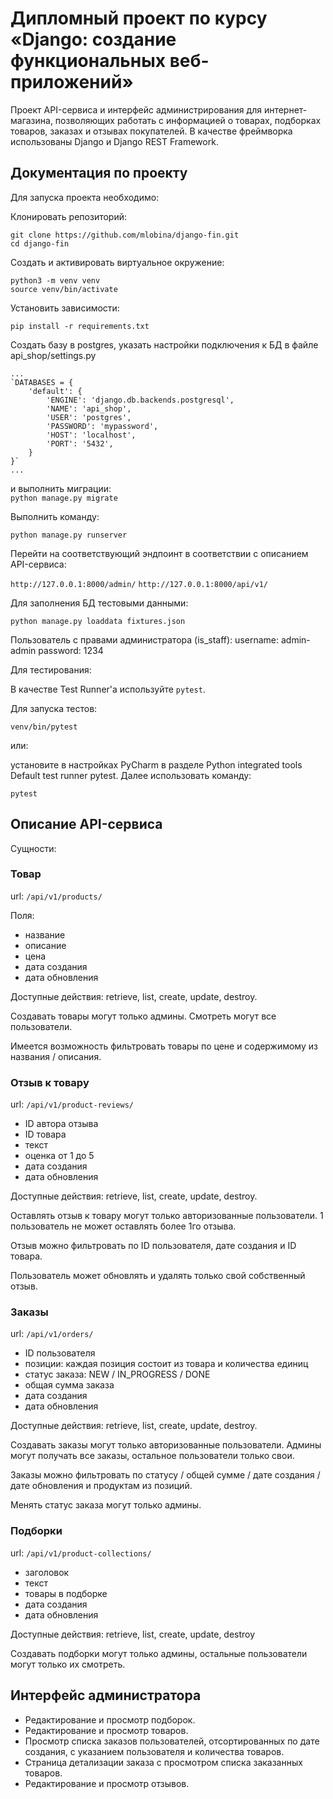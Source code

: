 # Дипломный проект по курсу «Django: создание функциональных веб-приложений»

Проект API-сервиса и интерфейс администрирования для интернет-магазина, позволяющих работать с информацией о товарах, подборках товаров, заказах и отзывах покупателей.
В качестве фреймворка использованы Django и Django REST Framework.

## Документация по проекту

Для запуска проекта необходимо:

Клонировать репозиторий:

```
git clone https://github.com/mlobina/django-fin.git
cd django-fin
```
Создать и активировать виртуальное окружение:
```
python3 -m venv venv
source venv/bin/activate
```

Установить зависимости:

`pip install -r requirements.txt`

Cоздать базу в postgres, указать настройки подключения к БД в файле api_shop/settings.py 
```
...
`DATABASES = {
    'default': {
        'ENGINE': 'django.db.backends.postgresql',
        'NAME': 'api_shop',
        'USER': 'postgres',
        'PASSWORD': 'mypassword',
        'HOST': 'localhost',
        'PORT': '5432',
    }
}`  
...
```
и выполнить миграции:  
`python manage.py migrate`

Выполнить команду:

`python manage.py runserver`

Перейти на соответствующий эндпоинт в соответствии с описанием API-сервиса:

`http://127.0.0.1:8000/admin/`
`http://127.0.0.1:8000/api/v1/`

Для заполнения БД тестовыми данными:

`python manage.py loaddata fixtures.json`

Пользователь с правами администратора (is_staff):
username: admin-admin
password: 1234

Для тестирования:

В качестве Test Runner'а используйте `pytest`.

Для запуска тестов:

`venv/bin/pytest`

или:

установите в настройках PyCharm в разделе Python integrated tools Default test runner pytest.
Далее использовать команду:

`pytest`

## Описание API-сервиса

Сущности:

### Товар

url: `/api/v1/products/`

Поля:

- название
- описание
- цена
- дата создания
- дата обновления

Доступные действия: retrieve, list, create, update, destroy.

Создавать товары могут только админы. Смотреть могут все пользователи.

Имеется возможность фильтровать товары по цене и содержимому из названия / описания.

### Отзыв к товару

url: `/api/v1/product-reviews/`

- ID автора отзыва
- ID товара
- текст
- оценка от 1 до 5
- дата создания
- дата обновления

Доступные действия: retrieve, list, create, update, destroy.

Оставлять отзыв к товару могут только авторизованные пользователи. 1 пользователь не может оставлять более 1го отзыва.

Отзыв можно фильтровать по ID пользователя, дате создания и ID товара.

Пользователь может обновлять и удалять только свой собственный отзыв.

### Заказы

url: `/api/v1/orders/`

- ID пользователя
- позиции: каждая позиция состоит из товара и количества единиц
- статус заказа: NEW / IN_PROGRESS / DONE
- общая сумма заказа
- дата создания
- дата обновления

Доступные действия: retrieve, list, create, update, destroy.

Создавать заказы могут только авторизованные пользователи. Админы могут получать все заказы, остальное пользователи только свои.

Заказы можно фильтровать по статусу / общей сумме / дате создания / дате обновления и продуктам из позиций.

Менять статус заказа могут только админы.


### Подборки

url: `/api/v1/product-collections/`

- заголовок
- текст
- товары в подборке
- дата создания
- дата обновления

Доступные действия: retrieve, list, create, update, destroy

Создавать подборки могут только админы, остальные пользователи могут только их смотреть.


## Интерфейс администратора

* Редактирование и просмотр подборок.
* Редактирование и просмотр товаров.
* Просмотр списка заказов пользователей, отсортированных по дате создания, с указанием пользователя и количества товаров.
* Страница детализации заказа с просмотром списка заказанных товаров.
* Редактирование и просмотр отзывов.


